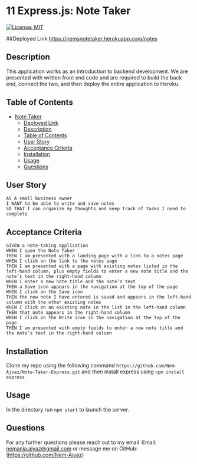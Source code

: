 # 11 Express.js: Note Taker

[![License: MIT](https://img.shields.io/badge/License-MIT-yellow.svg)](https://opensource.org/licenses/MIT)

##Deployed Link
https://nemsnotetaker.herokuapp.com/notes

## Description

This application works as an introduction to backend development. We are presented with written front end code and are required to build the back end, connect the two, and then deploy the entire application to Heroku.

## Table of Contents

- [Note Taker](#team-profile-generator)
  - [Deployed Link](#Deployed-Link)
  - [Description](#description)
  - [Table of Contents](#table-of-contents)
  - [User Story](#user-story)
  - [Acceptance Criteria](#acceptance-criteria)
  - [Installation](#installation)
  - [Usage](#usage)
  - [Questions](#questions)

## User Story

```
AS A small business owner
I WANT to be able to write and save notes
SO THAT I can organize my thoughts and keep track of tasks I need to complete
```

## Acceptance Criteria
```
GIVEN a note-taking application
WHEN I open the Note Taker
THEN I am presented with a landing page with a link to a notes page
WHEN I click on the link to the notes page
THEN I am presented with a page with existing notes listed in the left-hand column, plus empty fields to enter a new note title and the note’s text in the right-hand column
WHEN I enter a new note title and the note’s text
THEN a Save icon appears in the navigation at the top of the page
WHEN I click on the Save icon
THEN the new note I have entered is saved and appears in the left-hand column with the other existing notes
WHEN I click on an existing note in the list in the left-hand column
THEN that note appears in the right-hand column
WHEN I click on the Write icon in the navigation at the top of the page
THEN I am presented with empty fields to enter a new note title and the note’s text in the right-hand column
```

## Installation

Clone my repo using the following command `https://github.com/Nem-Ajvaz/Note-Taker-Express.git` and then install express using `npm install express`

## Usage

In the directory run `npm start` to launch the server. 

## Questions

For any further questions please reach out to my email :Email: nemanja.ajvaz@gmail.com or message me on GitHub:(https://github.com/Nem-Ajvaz)



